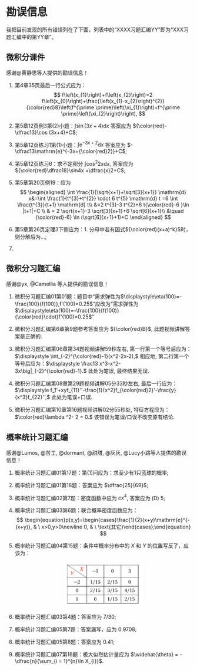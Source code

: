 # 勘误信息

我把目前发现的所有错误列在了下面，列表中的“XXXX习题汇编YY”即为“XXX习题汇编中的第YY章”。

## 微积分课件

感谢@黄静思等人提供的勘误信息！

1. 第4章35页最后一行公式应为：
   $$
   f\left(x_{1}\right)+f\left(x_{2}\right)=2 f\left(x_{0}\right)+\frac{\left(x_{1}-x_{2}\right)^{2}}{\color{red}8}\left(f^{\prime \prime}\left(\xi_{1}\right)+f^{\prime \prime}\left(\xi_{2}\right)\right),
   $$

2. 第5章12页例3第(2)小题：$\displaystyle \int \sin(3x+4)\mathrm{d}{x}$ 答案应为 ${\color{red}-\dfrac13}\cos (3x+4)+C$;

3. 第5章12页练习1第(1)小题：$\displaystyle \int \mathrm{e}^{-3x+2}\mathrm{d}{x}$ 答案应为  $-\dfrac13\mathrm{e}^{-3x+{\color{red}2}}+C$;

4. 第5章12页练习6：求不定积分 $\displaystyle \int \cos^2 2x \mathrm{d}{x}$, 答案应为 ${\color{red}\dfrac18}\sin4x +\dfrac{x}2+C$; 

5. 第5章第20页例19：应为
   $$
   \begin{aligned}
   	\int \frac{1}{\sqrt{x+1}+\sqrt[3]{x+1}} \mathrm{d}  x&=\int \frac{1}{t^{3}+t^{2}} \cdot 6 t^{5} \mathrm{d}  t
   	 =6 \int \frac{t^{3}}{t+1} \mathrm{d}  t\\
   	 &=2 t^{3}-3 t^{2}+6 t{\color{red}-6 }\ln |t+1|+C
   	\\
   	& = 2 \sqrt{x+1}-3 \sqrt[3]{x+1}+6 \sqrt[6]{x+1}\\
   	&\quad {\color{red}-6} \ln (\sqrt[6]{x+1}+1)+C
   	\end{aligned}
   $$

6. 第5章第26页定理3下侧应为：1. 分母中若有因式${\color{red}(x+a)^k}$时，则分解后为$\ldots$;

7. 


## 微积分习题汇编

感谢@yx, @Camellia 等人提供的勘误信息！

1. 微积分习题汇编01第01题：题目中“需求弹性为$\displaystyle\eta(100)=-\frac{100}{f(100)},f'(100)=0.25$”应改为“需求弹性为$\displaystyle\eta(100)=-\frac{100}{f(100)}{\color{red}\cdot}f'(100)=0.25$”

1. 微积分习题汇编第6章第9题参考答案应为 ${\color{red}B}$, 此题视频讲解答案是正确的.

1. 微积分习题汇编第06章第34题视频讲解59秒左右, 第一行第一个等号后应为：$\displaystyle  \int_{-2}^{\color{red}-1}(x^2-2x-2),$ 相应地, 第二行第一个等号后应为：$\displaystyle \frac13 x^3-x^2-3x\big|_{-2}^{\color{red}-1}.$ 此处为笔误, 最终结果无误.

1. 微积分习题汇编第08章第29题视频讲解05分33秒左右, 最后一行应为：$\displaystyle f_1'+xyf_{11}''-\frac{1}{x^2}f_{\color{red}2}'-\frac{y}{x^3}f_{22}'',$ 此处为笔误+口误.

1. 微积分习题汇编第10章第16题视频讲解02分55秒处, 特征方程应为：$\color{red}\lambda ^2- 2 = 0.$ 该错误为笔误/口误不改变原有结论.

   

## 概率统计习题汇编

感谢@Lumos, @苦工, @dormant, @甜甜, @灰灰, @Lucy小路等人提供的勘误信息！ 

1. 概率统计习题汇编01第17题：第(1)问应为：求至少有$1$只蓝球的概率;

2. 概率统计习题汇编01第18题：答案应为 $\dfrac{25}{69}$;

3. 概率统计习题汇编02第7题：密度函数中应为 $cx^4$, 答案应为 (D) $5$;

4. 概率统计习题汇编03第6题：联合概率密度函数应为：
   $$
   \begin{equation}p(x,y)=\begin{cases}\frac{1}{2}(x+y)\mathrm{e}^{-(x+y)}, & \ x>0,y>0\newline 0, & \ \text{其它}\end{cases};\end{equation}
   $$

5. 概率统计习题汇编04第15题：条件中概率分布中的 $X$ 和 $Y$ 的位置写反了，应该为：

   <center><img src="pic/err_gltj_chap4_15.png" height = "45%" width = "45%" ></center>

6. 概率统计习题汇编03第4题：答案应为 $7/30$;

7. 概率统计习题汇编05第7题：答案漏写，应为 $0.9708$;

8. 概率统计习题汇编05第8题：答案应为 $0.41$;

9. 概率统计习题汇编07第16题：极大似然估计量应为 $\widehat{\theta} = - \dfrac{n}{\sum_{i = 1}^{n}\ln X_{i}}$.

